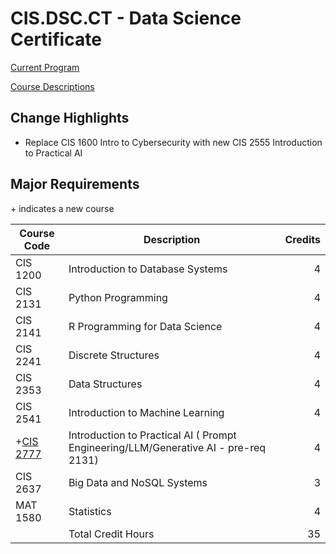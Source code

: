 # CIS.DSC.CT - Data Science Certificate

[Current Program](https://catalog.oaklandcc.edu/programs/computer-information-systems/data-science-ct/)
  
[Course Descriptions](https://catalog.oaklandcc.edu/course-descriptions/cis/)

## Change Highlights
- Replace CIS 1600 Intro to Cybersecurity with new CIS 2555 Introduction to Practical AI

## Major Requirements

\+ indicates a new course

| Course Code	| Description	| Credits |
|-------------|-------------|---------:|
| CIS 1200	| Introduction to Database Systems	| 4 |
| CIS 2131	| Python Programming	| 4 |
| CIS 2141	| R Programming for Data Science	| 4 |
| CIS 2241	| Discrete Structures	| 4 |
| CIS 2353	| Data Structures	| 4 |
| CIS 2541	| Introduction to Machine Learning	| 4 |
| +[CIS 2777](CIS2777.md)	| Introduction to Practical AI ( Prompt Engineering/LLM/Generative AI - pre-req 2131) | 4 |
| CIS 2637	| Big Data and NoSQL Systems	| 3 |
| MAT 1580	| Statistics	| 4 |
||Total Credit Hours | 35 |

